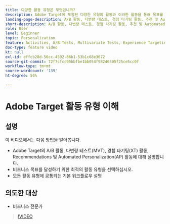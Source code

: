 ```yaml
---
title: 다양한 활동 유형은 무엇입니까?
description: Adobe Target에 포함된 다양한 유형의 활동과 이러한 활동을 통해 목표를 달성할 수 있는 방법에 대해 알아봅니다. 이 비디오를 통해 A/B 활동, 다변량 테스트(MVT), 경험 타기팅(XT) 활동, 추천 및 AP(Automated Personalization) 활동에 대해 알아봅니다.
landing-page-description: A/B 활동, 다변량 테스트, 경험 타기팅 활동, 추천 및 Automated Personalization 활동의 기본 사항에 대해 알아봅니다.
short-description: A/B 활동, 다변량 테스트, 경험 타기팅 활동, 추천 및 Automated Personalization 활동의 기본 사항에 대해 알아봅니다.
role: User
level: Beginner
topic: Personalization
feature: Activities, A/B Tests, Multivariate Tests, Experience Targeting, Recommendations, Automated Personalization, Visual Experience Composer (VEC)
doc-type: feature video
kt: null
exl-id: effcb28d-56cc-4592-86b1-53b1c68e3672
source-git-commit: 72f7cfcc95bbfbe1bb054f98246305f25ce5cc0f
workflow-type: tm+mt
source-wordcount: '139'
ht-degree: 56%

---
```


# Adobe Target 활동 유형 이해

## 설명

이 비디오에서는 다음 방법을 알아봅니다.

* Adobe Target의 A/B 활동, 다변량 테스트(MVT), 경험 타기팅(XT) 활동, Recommendations 및 Automated Personalization(AP) 활동에 대해 설명합니다.
* 비즈니스 목표를 달성하기 위한 최적의 활동 유형을 선택하십시오.
* 모든 활동 유형에 공통되는 기본 워크플로우 설명

## 의도한 대상

* 비즈니스 전문가

>[!VIDEO](https://video.tv.adobe.com/v/17386/?quality=12)
